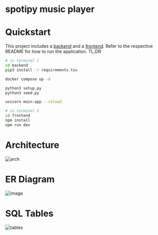 # spotipy music player

# Quickstart

This project includes a [backend](./backend) and a [frontend](./frontend). Refer to the respective README for how to run the application. TL;DR

```bash
# in terminal 1
cd backend
pip3 install -r requirements.tsx

docker compose up -d

python3 setup.py
python3 seed.py

uvicorn main:app --reload

# in terminal 2
cd frontend
npm install
npm run dev
```

# Architecture

![arch](https://github.com/juliusmarminge/spotipy/assets/51714798/70b39bd2-3d3b-44bd-8494-3c5e70fb2f27)

# ER Diagram

![image](https://github.com/juliusmarminge/dv1663-spotipy/assets/51714798/34b1cfa5-9343-4cdb-a278-fe1dbe25a0a3)

# SQL Tables

![tables](https://github.com/juliusmarminge/spotipy/assets/51714798/bdc29afc-9108-49c2-aaa8-a20ce75670ac)

